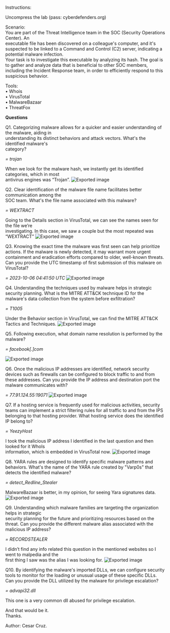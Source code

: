 Instructions:
 
Uncompress the lab (pass: cyberdefenders.org)
 
Scenario:  
You are part of the Threat Intelligence team in the SOC (Security Operations Center). An  
executable file has been discovered on a colleague's computer, and it's suspected to be linked to a Command and Control (C2) server, indicating a potential malware infection.  
Your task is to investigate this executable by analyzing its hash. The goal is to gather and analyze data that is beneficial to other SOC members, including the Incident Response team, in order to efficiently respond to this suspicious behavior.
 
Tools:  
• Whois  
• VirusTotal  
• MalwareBazaar  
• ThreatFox
 
**Questions**
 
Q1. Categorizing malware allows for a quicker and easier understanding of the malware, aiding in  
understanding its distinct behaviors and attack vectors. What's the identified malware's  
category?  

*= trojan*
 
When we look for the malware hash, we instantly get its identified categories, which in most  
antivirus engines was “Trojan”.
 ![Exported image](Exported%20image%2020241124162834-0.png)  

Q2. Clear identification of the malware file name facilitates better communication among the  
SOC team. What's the file name associated with this malware?  

*= WEXTRACT*
 
Going to the Details section in VirusTotal, we can see the names seen for the file we’re  
investigating. In this case, we saw a couple but the most repeated was “WEXTRACT”
 ![Exported image](Exported%20image%2020241124162835-1.png)  

Q3. Knowing the exact time the malware was first seen can help prioritize actions. If the malware is newly detected, it may warrant more urgent containment and eradication efforts compared to older, well-known threats. Can you provide the UTC timestamp of first submission of this malware on VirusTotal?  

*= 2023-10-06 04:41:50 UTC*
 ![Exported image](Exported%20image%2020241124162836-2.png)  

Q4. Understanding the techniques used by malware helps in strategic security planning. What is the MITRE ATT&CK technique ID for the malware's data collection from the system before exfiltration?  

*= T1005*
 
Under the Behavior section in VirusTotal, we can find the MITRE ATT&CK Tactics and Techniques.
 ![Exported image](Exported%20image%2020241124162838-3.png)  

Q5. Following execution, what domain name resolution is performed by the malware?  

*= facebook[.]com*

 ![Exported image](Exported%20image%2020241124162840-4.png)  

Q6. Once the malicious IP addresses are identified, network security devices such as firewalls can be configured to block traffic to and from these addresses. Can you provide the IP address and destination port the malware communicates with?  

*= 77.91.124.55:19071*
 ![Exported image](Exported%20image%2020241124162842-5.png)  

Q7. If a hosting service is frequently used for malicious activities, security teams can implement a strict filtering rules for all traffic to and from the IPS belonging to that hosting provider. What hosting service does the identified IP belong to?  

*= YeezyHost*
 
I took the malicious IP address I identified in the last question and then looked for it WhoIs  
information, which is embedded in VirusTotal now.
 ![Exported image](Exported%20image%2020241124162846-6.png)  

Q8. YARA rules are designed to identify specific malware patterns and behaviors. What's the name of the YARA rule created by "Varp0s" that detects the identified malware?  

*= detect_Redline_Stealer*
 
MalwareBazaar is better, in my opinion, for seeing Yara signatures data.
 ![Exported image](Exported%20image%2020241124162848-7.png)  

Q9. Understanding which malware families are targeting the organization helps in strategic  
security planning for the future and prioritizing resources based on the threat. Can you provide the different malware alias associated with the malicious IP address?  

*= RECORDSTEALER*
 
I didn’t find any info related this question in the mentioned websites so I went to malpedia and the  
first thing I saw was the alias I was looking for.
 ![Exported image](Exported%20image%2020241124162849-8.png)  

Q10. By identifying the malware's imported DLLs, we can configure security tools to monitor for the loading or unusual usage of these specific DLLs. Can you provide the DLL utilized by the malware for privilege escalation?  

*= advapi32.dll*
 
This one is a very common dll abused for privilege escalation.
 
And that would be it.  
Thanks.
 
Author: Cesar Cruz.
